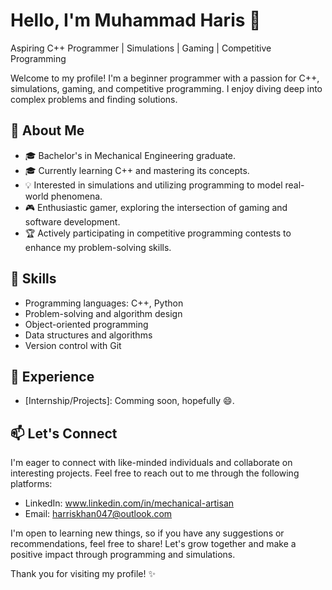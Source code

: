 # Hello, I'm Muhammad Haris 👋

Aspiring C++ Programmer | Simulations | Gaming | Competitive Programming

Welcome to my profile! I'm a beginner programmer with a passion for C++, simulations, gaming, and competitive programming. I enjoy diving deep into complex problems and finding solutions.

## 🌱 About Me

- 🎓 Bachelor's in Mechanical Engineering graduate. 
- 🎓 Currently learning C++ and mastering its concepts.
- 💡 Interested in simulations and utilizing programming to model real-world phenomena.
- 🎮 Enthusiastic gamer, exploring the intersection of gaming and software development.
- 🏆 Actively participating in competitive programming contests to enhance my problem-solving skills.

## 🚀 Skills

- Programming languages: C++, Python
- Problem-solving and algorithm design
- Object-oriented programming
- Data structures and algorithms
- Version control with Git

## 💼 Experience

- [Internship/Projects]: Comming soon, hopefully 😄.

## 📫 Let's Connect

I'm eager to connect with like-minded individuals and collaborate on interesting projects. Feel free to reach out to me through the following platforms:

- LinkedIn: www.linkedin.com/in/mechanical-artisan
- Email: harriskhan047@outlook.com

I'm open to learning new things, so if you have any suggestions or recommendations, feel free to share! Let's grow together and make a positive impact through programming and simulations.

Thank you for visiting my profile! ✨



